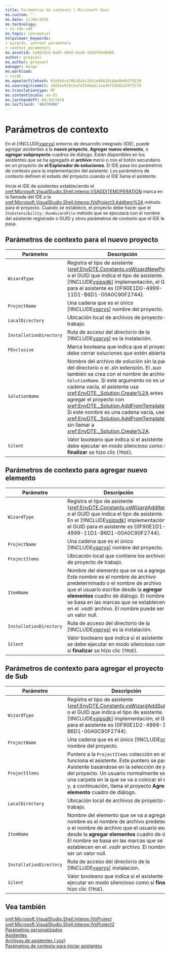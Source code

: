```yaml
---
title: Parámetros de contexto | Microsoft Docs
ms.custom: ''
ms.date: 11/04/2016
ms.technology:
- vs-ide-sdk
ms.topic: conceptual
helpviewer_keywords:
- wizards, context parameters
- context parameters
ms.assetid: 1a062dcb-8a8f-40dd-bea9-3d10f9448966
author: gregvanl
ms.author: gregvanl
manager: douge
ms.workload:
- vssdk
ms.openlocfilehash: 03e95dce70b38a6c2b51e0b610cb8e8bd6379239
ms.sourcegitcommit: 3dd15e019cba7d35dbabc1aa3bf55842a59f5278
ms.translationtype: MT
ms.contentlocale: es-ES
ms.lasthandoff: 09/19/2018
ms.locfileid: "46370996"
---
```

# <a name="context-parameters"></a>Parámetros de contexto
En el [!INCLUDE[vsprvs](../../code-quality/includes/vsprvs_md.md)] entorno de desarrollo integrado (IDE), puede agregar asistentes a la **nuevo proyecto**, **Agregar nuevo elemento**, o **agregar subproyecto** cuadros de diálogo. Están disponibles en los asistentes que se ha agregado el **archivo** menú o con el botón secundario en un proyecto de **el Explorador de soluciones**. El IDE pasa los parámetros de contexto para la implementación del asistente. Los parámetros de contexto definen el estado del proyecto cuando el IDE llama el asistente.  
  
 Inicie el IDE de asistentes estableciendo el <xref:Microsoft.VisualStudio.Shell.Interop.VSADDITEMOPERATION> marca en la llamada del IDE a la <xref:Microsoft.VisualStudio.Shell.Interop.IVsProject3.AddItem%2A> método para el proyecto. Cuando se establece, el proyecto debe hacer que el `IVsExtensibility::RunWizardFile` método que se ejecutará con el nombre del asistente registrado o GUID y otros parámetros de contexto que el IDE le pasa.  
  
## <a name="context-parameters-for-new-project"></a>Parámetros de contexto para el nuevo proyecto  
  
|Parámetro|Descripción|  
|---------------|-----------------|  
|`WizardType`|Registra el tipo de asistente (<xref:EnvDTE.Constants.vsWizardNewProject>) o el GUID que indica el tipo de asistente. En el [!INCLUDE[vsipsdk](../../extensibility/includes/vsipsdk_md.md)] implementación, el GUID para el asistente es {0F90E1D0-4999-11D1-B6D1-00A0C90F2744}.|  
|`ProjectName`|Una cadena que es el único [!INCLUDE[vsprvs](../../code-quality/includes/vsprvs_md.md)] nombre del proyecto.|  
|`LocalDirectory`|Ubicación local de archivos de proyecto de trabajo.|  
|`InstallationDirectory`|Ruta de acceso del directorio de la [!INCLUDE[vsprvs](../../code-quality/includes/vsprvs_md.md)] es la instalación.|  
|`FExclusive`|Marca booleana que indica que el proyecto debe cerrar soluciones que estén abiertas.|  
|`SolutionName`|Nombre del archivo de solución sin la parte del directorio o el *.sln* extensión. El *.suo* también se crea con el nombre de archivo `SolutionName`. Si este argumento no es una cadena vacía, el asistente usa <xref:EnvDTE._Solution.Create%2A> antes de agregar el proyecto con <xref:EnvDTE._Solution.AddFromTemplate%2A>. Si este nombre es una cadena vacía, use <xref:EnvDTE._Solution.AddFromTemplate%2A> sin llamar a <xref:EnvDTE._Solution.Create%2A>.|  
|`Silent`|Valor booleano que indica si el asistente se debe ejecutar en modo silencioso como si **finalizar** se hizo clic (`TRUE`).|  
  
## <a name="context-parameters-for-add-new-item"></a>Parámetros de contexto para agregar nuevo elemento  
  
|Parámetro|Descripción|  
|---------------|-----------------|  
|`WizardType`|Registra el tipo de asistente (<xref:EnvDTE.Constants.vsWizardAddItem>) o el GUID que indica el tipo de asistente. En el [!INCLUDE[vsipsdk](../../extensibility/includes/vsipsdk_md.md)] implementación, el GUID para el asistente es {0F90E1D1-4999-11D1-B6D1-00A0C90F2744}.|  
|`ProjectName`|Una cadena que es el único [!INCLUDE[vsprvs](../../code-quality/includes/vsprvs_md.md)] nombre del proyecto.|  
|`ProjectItems`|Ubicación local que contiene los archivos de proyecto de trabajo.|  
|`ItemName`|Nombre del elemento que se va a agregar. Este nombre es el nombre de archivo predeterminado o el nombre de archivo que el usuario escribe desde la **agregar elementos** cuadro de diálogo. El nombre se basa en las marcas que se establecen en el *.vsdir* archivo. El nombre puede ser un valor null.|  
|`InstallationDirectory`|Ruta de acceso del directorio de la [!INCLUDE[vsprvs](../../code-quality/includes/vsprvs_md.md)] es la instalación.|  
|`Silent`|Valor booleano que indica si el asistente se debe ejecutar en modo silencioso como si **finalizar** se hizo clic (`TRUE`).|  
  
## <a name="context-parameters-for-add-sub-project"></a>Parámetros de contexto para agregar el proyecto de Sub  
  
|Parámetro|Descripción|  
|---------------|-----------------|  
|`WizardType`|Registra el tipo de asistente (<xref:EnvDTE.Constants.vsWizardAddSubProject>) o el GUID que indica el tipo de asistente. En el [!INCLUDE[vsipsdk](../../extensibility/includes/vsipsdk_md.md)] implementación, el GUID para el asistente es {0F90E1D2-4999-11D1-B6D1-00A0C90F2744}.|  
|`ProjectName`|Una cadena que es el único [!INCLUDE[vsprvs](../../code-quality/includes/vsprvs_md.md)] nombre del proyecto.|  
|`ProjectItems`|Puntero a la `ProjectItems` colección en el que funciona el asistente. Este puntero se pasa al Asistente basándose en la selección de jerarquía del proyecto. Un usuario normalmente selecciona una carpeta en la que se va a colocar el elemento y, a continuación, llama el proyecto **Agregar elemento** cuadro de diálogo.|  
|`LocalDirectory`|Ubicación local de archivos de proyecto de trabajo.|  
|`ItemName`|Nombre del elemento que se va a agregar. Este nombre es el nombre de archivo predeterminado o el nombre de archivo que el usuario escribe desde la **agregar elementos** cuadro de diálogo. El nombre se basa en las marcas que se establecen en el *.vsdir* archivo. El nombre puede ser un valor null.|  
|`InstallationDirectory`|Ruta de acceso del directorio de la [!INCLUDE[vsprvs](../../code-quality/includes/vsprvs_md.md)] instalación.|  
|`Silent`|Valor booleano que indica si el asistente se debe ejecutar en modo silencioso como si **finalizar** se hizo clic (`TRUE`).|  
  
## <a name="see-also"></a>Vea también  
 <xref:Microsoft.VisualStudio.Shell.Interop.IVsProject>   
 <xref:Microsoft.VisualStudio.Shell.Interop.IVsProject2>   
 [Parámetros personalizados](../../extensibility/internals/custom-parameters.md)   
 [Asistentes](../../extensibility/internals/wizards.md)   
 [Archivos de asistentes (.vsz)](../../extensibility/internals/wizard-dot-vsz-file.md)   
 [Parámetros de contexto para iniciar asistentes](https://msdn.microsoft.com/Library/051a10f4-9e45-4604-b344-123044f33a24)